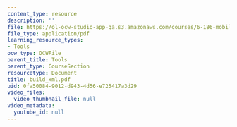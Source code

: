```yaml
---
content_type: resource
description: ''
file: https://ol-ocw-studio-app-qa.s3.amazonaws.com/courses/6-186-mobile-autonomous-systems-laboratory-january-iap-2005/0fa500849012d9434d56e725417a3d29_build_xml.pdf
file_type: application/pdf
learning_resource_types:
- Tools
ocw_type: OCWFile
parent_title: Tools
parent_type: CourseSection
resourcetype: Document
title: build_xml.pdf
uid: 0fa50084-9012-d943-4d56-e725417a3d29
video_files:
  video_thumbnail_file: null
video_metadata:
  youtube_id: null
---
```

